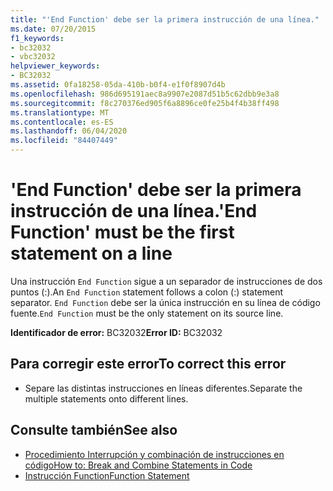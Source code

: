 ```yaml
---
title: "'End Function' debe ser la primera instrucción de una línea."
ms.date: 07/20/2015
f1_keywords:
- bc32032
- vbc32032
helpviewer_keywords:
- BC32032
ms.assetid: 0fa18258-05da-410b-b0f4-e1f0f8907d4b
ms.openlocfilehash: 986d695191aec8a9907e2087d51b5c62dbb9e3a8
ms.sourcegitcommit: f8c270376ed905f6a8896ce0fe25b4f4b38ff498
ms.translationtype: MT
ms.contentlocale: es-ES
ms.lasthandoff: 06/04/2020
ms.locfileid: "84407449"
---
```

# <a name="end-function-must-be-the-first-statement-on-a-line"></a><span data-ttu-id="4934a-102">'End Function' debe ser la primera instrucción de una línea.</span><span class="sxs-lookup"><span data-stu-id="4934a-102">'End Function' must be the first statement on a line</span></span>
<span data-ttu-id="4934a-103">Una instrucción `End Function` sigue a un separador de instrucciones de dos puntos (:).</span><span class="sxs-lookup"><span data-stu-id="4934a-103">An `End Function` statement follows a colon (:) statement separator.</span></span> <span data-ttu-id="4934a-104">`End Function` debe ser la única instrucción en su línea de código fuente.</span><span class="sxs-lookup"><span data-stu-id="4934a-104">`End Function` must be the only statement on its source line.</span></span>  
  
 <span data-ttu-id="4934a-105">**Identificador de error:** BC32032</span><span class="sxs-lookup"><span data-stu-id="4934a-105">**Error ID:** BC32032</span></span>  
  
## <a name="to-correct-this-error"></a><span data-ttu-id="4934a-106">Para corregir este error</span><span class="sxs-lookup"><span data-stu-id="4934a-106">To correct this error</span></span>  
  
- <span data-ttu-id="4934a-107">Separe las distintas instrucciones en líneas diferentes.</span><span class="sxs-lookup"><span data-stu-id="4934a-107">Separate the multiple statements onto different lines.</span></span>  
  
## <a name="see-also"></a><span data-ttu-id="4934a-108">Consulte también</span><span class="sxs-lookup"><span data-stu-id="4934a-108">See also</span></span>

- [<span data-ttu-id="4934a-109">Procedimiento Interrupción y combinación de instrucciones en código</span><span class="sxs-lookup"><span data-stu-id="4934a-109">How to: Break and Combine Statements in Code</span></span>](../programming-guide/program-structure/how-to-break-and-combine-statements-in-code.md)
- [<span data-ttu-id="4934a-110">Instrucción Function</span><span class="sxs-lookup"><span data-stu-id="4934a-110">Function Statement</span></span>](../language-reference/statements/function-statement.md)
